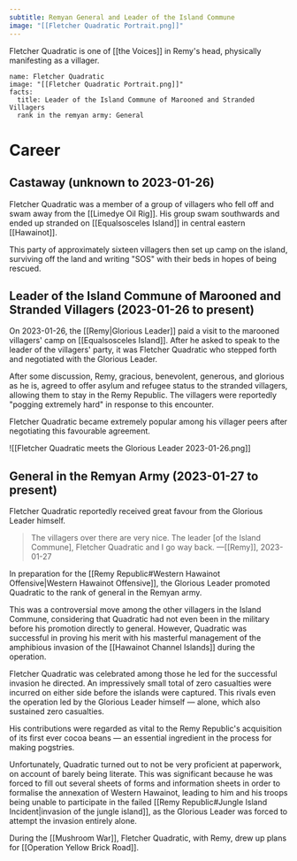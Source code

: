 ```yaml
---
subtitle: Remyan General and Leader of the Island Commune
image: "[[Fletcher Quadratic Portrait.png]]"
---
```


Fletcher Quadratic is one of [[the Voices]] in Remy's head, physically manifesting as a villager.

```infobox-character
name: Fletcher Quadratic
image: "[[Fletcher Quadratic Portrait.png]]"
facts:
  title: Leader of the Island Commune of Marooned and Stranded Villagers
  rank in the remyan army: General
```

# Career

## Castaway (unknown to 2023-01-26)
Fletcher Quadratic was a member of a group of villagers who fell off and swam away from the [[Limedye Oil Rig]]. His group swam southwards and ended up stranded on [[Equalsosceles Island]] in central eastern [[Hawainot]].

This party of approximately sixteen villagers then set up camp on the island, surviving off the land and writing "SOS" with their beds in hopes of being rescued.

## Leader of the Island Commune of Marooned and Stranded Villagers (2023-01-26 to present)
On 2023-01-26, the [[Remy|Glorious Leader]] paid a visit to the marooned villagers' camp on [[Equalsosceles Island]]. After he asked to speak to the leader of the villagers' party, it was Fletcher Quadratic who stepped forth and negotiated with the Glorious Leader.

After some discussion, Remy, gracious, benevolent, generous, and glorious as he is, agreed to offer asylum and refugee status to the stranded villagers, allowing them to stay in the Remy Republic. The villagers were reportedly "pogging extremely hard" in response to this encounter.

Fletcher Quadratic became extremely popular among his villager peers after negotiating this favourable agreement.

![[Fletcher Quadratic meets the Glorious Leader 2023-01-26.png]]

## General in the Remyan Army (2023-01-27 to present)
Fletcher Quadratic reportedly received great favour from the Glorious Leader himself.

> The villagers over there are very nice. The leader [of the Island Commune], Fletcher Quadratic and I go way back.
> —[[Remy]], 2023-01-27

In preparation for the [[Remy Republic#Western Hawainot Offensive|Western Hawainot Offensive]], the Glorious Leader promoted Quadratic to the rank of general in the Remyan army.

This was a controversial move among the other villagers in the Island Commune, considering that Quadratic had not even been in the military before his promotion directly to general. However, Quadratic was successful in proving his merit with his masterful management of the amphibious invasion of the [[Hawainot Channel Islands]] during the operation.

Fletcher Quadratic was celebrated among those he led for the successful invasion he directed. An impressively small total of zero casualties were incurred on either side before the islands were captured. This rivals even the operation led by the Glorious Leader himself — alone, which also sustained zero casualties.

His contributions were regarded as vital to the Remy Republic's acquisition of its first ever cocoa beans — an essential ingredient in the process for making pogstries.

Unfortunately, Quadratic turned out to not be very proficient at paperwork, on account of barely being literate. This was significant because he was forced to fill out several sheets of forms and information sheets in order to formalise the annexation of Western Hawainot, leading to him and his troops being unable to participate in the failed [[Remy Republic#Jungle Island Incident|invasion of the jungle island]], as the Glorious Leader was forced to attempt the invasion entirely alone.

During the [[Mushroom War]], Fletcher Quadratic, with Remy, drew up plans for [[Operation Yellow Brick Road]].
